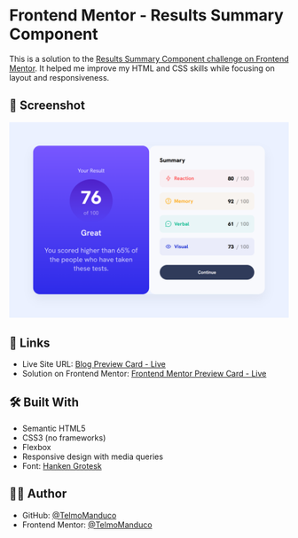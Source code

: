# Frontend Mentor - Results Summary Component

This is a solution to the [Results Summary Component challenge on Frontend Mentor](https://www.frontendmentor.io/challenges/results-summary-component-CE_K6s0maV). It helped me improve my HTML and CSS skills while focusing on layout and responsiveness.

## 📸 Screenshot

![Screenshot of the Blog preview card](./images/screenshot.png)

## 🔗 Links

- Live Site URL: [Blog Preview Card - Live](https://telmomanduco.github.io/results-summary-component/
)
- Solution on Frontend Mentor: [Frontend Mentor Preview Card - Live](https://www.frontendmentor.io/solutions/blog-preview-card-built-with-flex-crHkcCzpqK)

## 🛠 Built With

- Semantic HTML5
- CSS3 (no frameworks)
- Flexbox
- Responsive design with media queries
- Font: [Hanken Grotesk](https://fonts.google.com/specimen/Hanken+Grotesk)

## 🙋‍♂️ Author

- GitHub: [@TelmoManduco](https://github.com/TelmoManduco)
- Frontend Mentor: [@TelmoManduco](https://www.frontendmentor.io/profile/TelmoManduco)